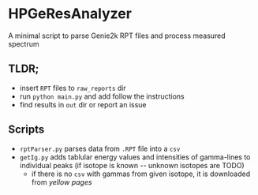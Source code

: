 # HPGeResAnalyzer
A minimal script to parse Genie2k RPT files and process measured spectrum

## TLDR;
- insert `RPT` files to `raw_reports` dir
- run `python main.py` and add follow the instructions
- find results in `out` dir or report an issue

## Scripts
- `rptParser.py` parses data from `.RPT` file into a `csv`
- `getIg.py` adds tablular energy values and intensities of gamma-lines to individual peaks (if isotope is known -- unknown isotopes are TODO)
  - if there is no `csv` with gammas from given isotope, it is downloaded from _yellow pages_
